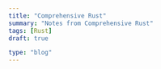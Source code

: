 ```yaml
---
title: "Comprehensive Rust"
summary: "Notes from Comprehensive Rust"
tags: [Rust]
draft: true

type: "blog"
---
```

